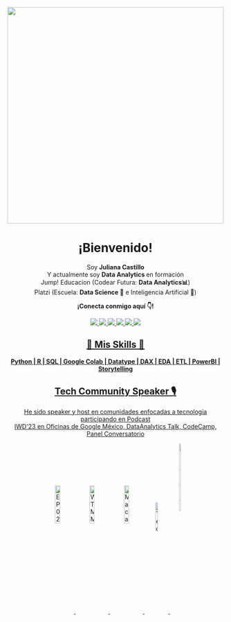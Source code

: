 <div align="center">
<!-- Añado imagen de presentacion por url de Issue "GitHub Profile" -->
<img align="center" width="500" src="https://user-images.githubusercontent.com/96964513/268546697-1bbe1337-659e-4ed5-99f4-41908b34d6f5.png" />
	
<h1 text-align: center;">¡Bienvenido!</h1>
	
<p align="center">Soy <strong>Juliana Castillo</strong><br>Y actualmente soy <strong>Data Analytics </strong> en formación <br> Jump! Educacion (Codear Futura: <strong>Data Analytics📊</strong>) <br> Platzi (Escuela: <strong>Data Science 🐍</strong> e Inteligencia Artificial 🤖)<strong>
	
<p>¡Conecta conmigo aquí 👇!</strong></p>
<!-- Mi LinkedIn -->
<a href="https://www.linkedin.com/in/jlianacastillo/" target="_blank">
<img src="https://img.shields.io/badge/LinkedIn-0077B5?style=for-the-badge&logo=linkedin&logoColor=white"
<!-- Mi perfil en Platzi -->
<a href="https://platzi.com/p/jlianacastillo/"target="_blank">
<img src="https://img.shields.io/badge/Platzi-98CA3F?style=for-the-badge&logo=platzi&logoColor=white"
<!-- Mi Twitter -->
<a href="https://twitter.com/jlianacastillo" target="_blank">
<img src="https://img.shields.io/badge/Twitter-1DA1F2?style=for-the-badge&logo=twitter&logoColor=white"
<!-- Mi Instagram -->
<a href="https://www.instagram.com/jlianacastillo/" target="_blank">
<img src="https://img.shields.io/badge/Instagram-E4405F?style=for-the-badge&logo=instagram&logoColor=white"
<!-- Mi Facebook -->
<a href="https://www.facebook.com/jliannacastillo/" target="_blank"> 
<img src="https://img.shields.io/badge/Facebook-1877F2?style=for-the-badge&logo=facebook&logoColor=white"
<!-- Mi Discord -->
<a href="https://discordapp.com/users/1032143279879364650" target="_blank"> 
<img src="https://img.shields.io/badge/Discord-5865F2?style=for-the-badge&logo=discord&logoColor=white"
<br>
<h2>🌟 Mis Skills 🌟</h2> 
<strong>Python | R | SQL | Google Colab | Datatype | DAX | EDA | ETL | PowerBI | Storytelling</strong>
<br>
	
<h2 align="center" style="font-size: 21px;">Tech Community Speaker 🎙️<br> </h2> 
<p> He sido speaker y host en comunidades enfocadas a tecnologia participando en Podcast <br>IWD'23 en Oficinas de Google México, DataAnalytics Talk, CodeCamp, Panel Conversatorio</p>
<!-- Speaker -->
<a href="https://open.spotify.com/episode/2ARYfoQPDV1TqTLolFn04U" target="_blank">
  <img align="center" width="15%" src="https://user-images.githubusercontent.com/96964513/263137950-3ab81cee-8cde-45d9-b64b-3b7765f3334c.png" alt="EP 02 - Juliana Castillo">
</a>
<a href="https://www.facebook.com/wtmmxoficial/photos/a.101459299555580/145886835112826" target="_blank">
  <img align="center" width="15%" src="https://user-images.githubusercontent.com/96964513/263138142-f889c553-fdcb-47ab-b765-3c88e8d7d2e2.png" alt="WTM Mexico">
</a>
<a href="https://www.youtube.com/watch?v=fkYbnqTK0mM" target="_blank">
  <img align="center" width="15%" src="https://user-images.githubusercontent.com/96964513/263139247-dc4d15cf-5ca3-48b3-ac49-621b60da738f.jpeg" alt="MacaoTech">
</a>
<a href="https://www.youtube.com/watch?v=85duutROeSA" target="_blank">
  <img align="center" width="11%" height="13%" src="https://user-images.githubusercontent.com/96964513/263139813-850c7e6c-736e-4000-a130-d59e5a8e1b94.jpeg" alt="Technolatinas">
</a>
<a href="https://www.youtube.com/watch?v=EuFVGH1Uipo" target="_blank">
  <img align="center" width="9%" height="20%" src="https://user-images.githubusercontent.com/96964513/263141815-e8873464-aacd-41b4-81d2-dd40dbfebd4e.jpeg" alt="PionerasDev">
</a>

